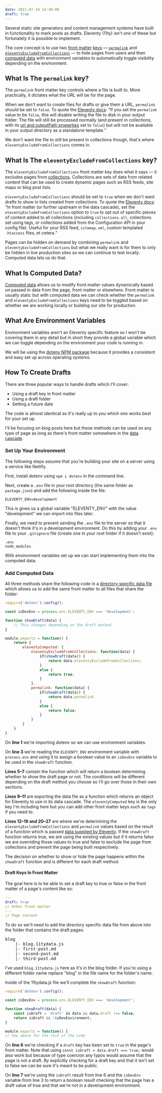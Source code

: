 ```yaml
---
date: 2021-07-19 14:40:00
draft: true
---
```

Several static site generators and content management systems have built in functionality to mark posts as drafts. Eleventy (11ty) isn't one of these but fortunately it is possible to implement.

The core concept is to use two [front matter](https://www.11ty.dev/docs/data-frontmatter/) [keys](https://www.11ty.dev/docs/data-configuration/) &mdash; [`permalink`](https://www.11ty.dev/docs/permalinks/) and [`eleventyExcludeFromCollections`](https://www.11ty.dev/docs/collections/#option-exclude-content-from-collections) &mdash; to hide pages from users and then [computed data](https://www.11ty.dev/docs/data-computed/) with environment variables to automatically toggle visibility depending on the environment.


## What Is The `permalink` key?
The `permalink` front matter key controls where a file is built to. More practically, it dictates what the URL will be for the page.

When we don't want to create files for drafts or give them a URL, `permalink` should be set to `false`. To quote the [Eleventy docs](https://www.11ty.dev/docs/permalinks/#permalink-false): <q cite="https://www.11ty.dev/docs/permalinks/#permalink-false">If you set the `permalink` value to be `false`, this will disable writing the file to disk in your output folder. The file will still be processed normally (and present in collections, with its [url and outputPath properties](https://www.11ty.dev/docs/data-eleventy-supplied/) set to `false`) but will not be available in your output directory as a standalone template.</q>

We don't want the file to still be present in collections though, that's where `eleventyExcludeFromCollections` comes in.


## What Is The `eleventyExcludeFromCollections` key?
The `eleventyExcludeFromCollections` front matter key does what it says &mdash; it excludes pages from [collections](https://www.11ty.dev/docs/collections/). Collections are sets of data from related content that can be used to create dynamic pages such as RSS feeds, site maps or blog post lists.

`eleventyExcludeFromCollections` should be set to `true` when we don't want drafts to show in lists created from collections. To quote the [Eleventy docs](https://www.11ty.dev/docs/collections/#option-exclude-content-from-collections): <q cite="https://www.11ty.dev/docs/collections/#option-exclude-content-from-collections">In front matter (or further upstream in the data cascade), set the `eleventyExcludeFromCollections` option to `true` to opt out of specific pieces of content added to all collections (including `collections.all`, collections set using tags, or collections added from the Configuration API in your config file). Useful for your RSS feed, `sitemap.xml`, custom templated `.htaccess` files, et cetera.</q>

Pages can be hidden on demand by combining `permalink` and `eleventyExcludeFromCollections` but what we really want is for them to only be hidden in live production sites so we can continue to test locally. Computed data lets us do that.


## What Is Computed Data?
[Computed data](https://www.11ty.dev/docs/data-computed/) allows us to modify front matter values dynamically based on passed in data from the page, front matter or elsewhere. Front matter is usually static but with computed data we can check whether the `permalink` and `eleventyExcludeFromCollections` keys need to be toggled based on whether we are working locally or building our site for production.


## What Are Environment Variables
Environment variables aren't an Eleventy specific feature so I won't be covering them in any detail but in short they provide a global variable which we can toggle depending on the environment your code is running in.

We will be using the [dotenv NPM package](https://www.npmjs.com/package/dotenv) because it provides a consistent and easy set up across operating systems.


## How To Create Drafts
There are three popular ways to handle drafts which I'll cover:
- Using a draft key in front matter
- Using a draft folder
- Setting a future date

The code is almost identical so it's really up to you which one works best for your set up.

I'll be focusing on blog posts here but these methods can be used on any type of page as long as there's front matter somewhere in the [data cascade](https://www.11ty.dev/docs/data-cascade/).

### Set Up Your Environment
The following steps assume that you're building your site on a server using a service like Netlify.

First, install dotenv using `npm i dotenv` in the command line.

Next, create a `.env` file in your root directory (the same folder as `package.json`) and add the following inside the file:
```text
ELEVENTY_ENV=development
```

This is gives us a global variable "ELEVENTY_ENV" with the value "development" we can import into files later.

Finally, we need to prevent sending the `.env` file to the server so that it doesn't think it's in a development environment. Do this by adding your `.env` file to your `.gitignore` file (create one in your root folder if it doesn't exist):
```text
.env
node_modules
```

With environment variables set up we can start implementing them into the computed data.


### Add Computed Data
All three methods share the following code in a [directory specific data file](https://www.11ty.dev/docs/data-template-dir/) which allows us to add the same front matter to all files that share the folder:
```js
require('dotenv').config();

const isDevEnv = process.env.ELEVENTY_ENV === 'development';

function showDraft(data) {
	// This changes depending on the draft method
}

module.exports = function() {
	return {
		eleventyComputed: {
			eleventyExcludeFromCollections: function(data) {
				if(showDraft(data)) {
					return data.eleventyExcludeFromCollections;
				}
				else {
					return true;
				}
			},
			permalink: function(data) {
				if(showDraft(data)) {
					return data.permalink
				}
				else {
					return false;
				}
			}
		}
	}
}
```

On <b>line 1</b> we're importing dotenv so we can use environment variables.

On <b>line 3</b> we're reading the `ELEVENTY_ENV` environment variable with `process.env` and using it to assign a boolean value to an `isDevEnv` variable to be used in the `showDraft` function.

<b>Lines 5&ndash;7</b> contain the function which will return a boolean determining whether to show the draft page or not. The conditions will be different depending on the draft method you choose so I'll go over those in their own sections.

<b>Lines 9&ndash;11</b> are exporting the data file as a function which returns an object for Eleventy to use in its data cascade. The `eleventyComputed` key is the only key I'm including here but you can add other front matter keys such as `tags` if you need to.

<b>Lines 12&ndash;19 and 20&ndash;27</b> are where we're determining the `eleventyExcludeFromCollections` and `permalink` values based on the result of a function which is passed [data supplied by Eleventy](https://www.11ty.dev/docs/data-eleventy-supplied/). If the `showDraft` function returns true, we are using the existing values but if it returns false we are overriding those values to true and false to exclude the page from collections and prevent the page being built respectively.

The decision on whether to show or hide the page happens within the `showDraft` function and is different for each draft method.

#### Draft Keys In Front Matter
The goal here is to be able to set a draft key to true or false in the front matter of a page's content like so:
```yaml
---
draft: true
// Other front matter
---
// Page content
```

To do so we'll need to add the directory specific data file from above into the folder that contains the draft pages:
<pre>
blog
	|- blog.11tydata.js
	|- first-post.md
	|- second-post.md
	|- third-post.md
</pre>

I've used `blog.11tydata.js` here as it's in the blog folder. If you're using a different folder name replace "blog" in the file name for the folder's name.

Inside of the 11tydata.js file we'll complete the `showDraft` function:
```js
require('dotenv').config();

const isDevEnv = process.env.ELEVENTY_ENV === 'development';

function showDraft(data) {
	const isDraft = 'draft' in data && data.draft !== false;
	return isDraft && !isDevEnvironment;
}

module.exports = function() {
// See above for the rest of the code
```

On <b>line 6</b> we're checking if a `draft` key has been set to `true` in the page's front matter. Note that using <code class="lang-js">const isDraft = data.draft === true;</code> would also work but because of type coercion any typos would assume that the page is not a draft. By explicitly checking for a draft key and that it isn't set to false we can be sure it's meant to be public.

On <b>line 7</b> we're using the `isDraft` result from line 6 and the `isDevEnv` variable from line 3 to return a boolean result checking that the page has a draft value of true and that we're not in a development environment.